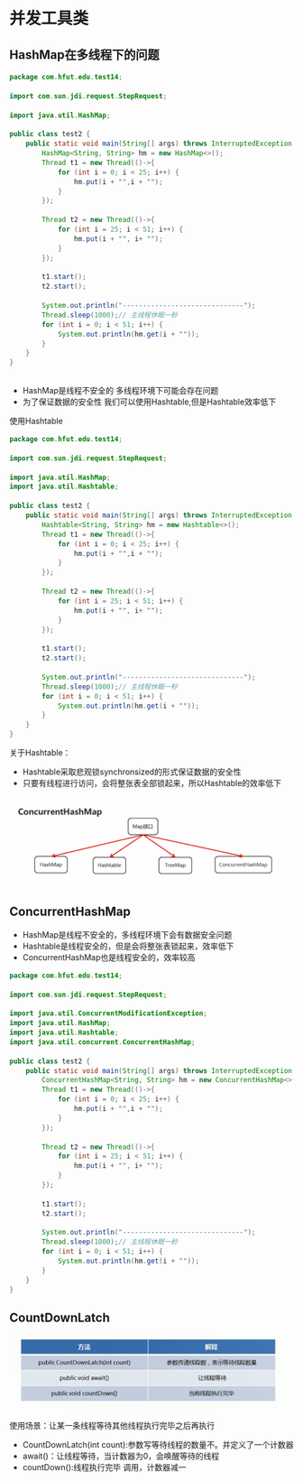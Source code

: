 # 并发工具类

## HashMap在多线程下的问题

```java
package com.hfut.edu.test14;

import com.sun.jdi.request.StepRequest;

import java.util.HashMap;

public class test2 {
    public static void main(String[] args) throws InterruptedException {
        HashMap<String, String> hm = new HashMap<>();
        Thread t1 = new Thread(()->{
            for (int i = 0; i < 25; i++) {
                hm.put(i + "",i + "");
            }
        });

        Thread t2 = new Thread(()->{
            for (int i = 25; i < 51; i++) {
                hm.put(i + "", i+ "");
            }
        });

        t1.start();
        t2.start();

        System.out.println("------------------------------");
        Thread.sleep(1000);// 主线程休眠一秒
        for (int i = 0; i < 51; i++) {
            System.out.println(hm.get(i + ""));
        }
    }
}



```

* HashMap是线程不安全的 多线程环境下可能会存在问题
* 为了保证数据的安全性 我们可以使用Hashtable,但是Hashtable效率低下


使用Hashtable

```java
package com.hfut.edu.test14;

import com.sun.jdi.request.StepRequest;

import java.util.HashMap;
import java.util.Hashtable;

public class test2 {
    public static void main(String[] args) throws InterruptedException {
        Hashtable<String, String> hm = new Hashtable<>();
        Thread t1 = new Thread(()->{
            for (int i = 0; i < 25; i++) {
                hm.put(i + "",i + "");
            }
        });

        Thread t2 = new Thread(()->{
            for (int i = 25; i < 51; i++) {
                hm.put(i + "", i+ "");
            }
        });

        t1.start();
        t2.start();

        System.out.println("------------------------------");
        Thread.sleep(1000);// 主线程休眠一秒
        for (int i = 0; i < 51; i++) {
            System.out.println(hm.get(i + ""));
        }
    }
}


```


关于Hashtable：

* Hashtable采取悲观锁synchronsized的形式保证数据的安全性
* 只要有线程进行访问，会将整张表全部锁起来，所以Hashtable的效率低下


![图 1](../images/d5537bf75734e14b7c12acdedf1e969159a40985970e95f8d7e87be23d135134.png)  

## ConcurrentHashMap

* HashMap是线程不安全的，多线程环境下会有数据安全问题
* Hashtable是线程安全的，但是会将整张表锁起来，效率低下
* ConcurrentHashMap也是线程安全的，效率较高


```java
package com.hfut.edu.test14;

import com.sun.jdi.request.StepRequest;

import java.util.ConcurrentModificationException;
import java.util.HashMap;
import java.util.Hashtable;
import java.util.concurrent.ConcurrentHashMap;

public class test2 {
    public static void main(String[] args) throws InterruptedException {
        ConcurrentHashMap<String, String> hm = new ConcurrentHashMap<>();
        Thread t1 = new Thread(()->{
            for (int i = 0; i < 25; i++) {
                hm.put(i + "",i + "");
            }
        });

        Thread t2 = new Thread(()->{
            for (int i = 25; i < 51; i++) {
                hm.put(i + "", i+ "");
            }
        });

        t1.start();
        t2.start();

        System.out.println("------------------------------");
        Thread.sleep(1000);// 主线程休眠一秒
        for (int i = 0; i < 51; i++) {
            System.out.println(hm.get(i + ""));
        }
    }
}
```

## CountDownLatch

![图 2](../images/552dbaed5e8bde0092e04c43150ac2c03d15b537cfbb2aa2302a09099a2d9c1a.png)  

使用场景：让某一条线程等待其他线程执行完毕之后再执行

* CountDownLatch(int count):参数写等待线程的数量不。并定义了一个计数器
* await()：让线程等待，当计数器为0，会唤醒等待的线程
* countDown():线程执行完毕 调用，计数器减一

